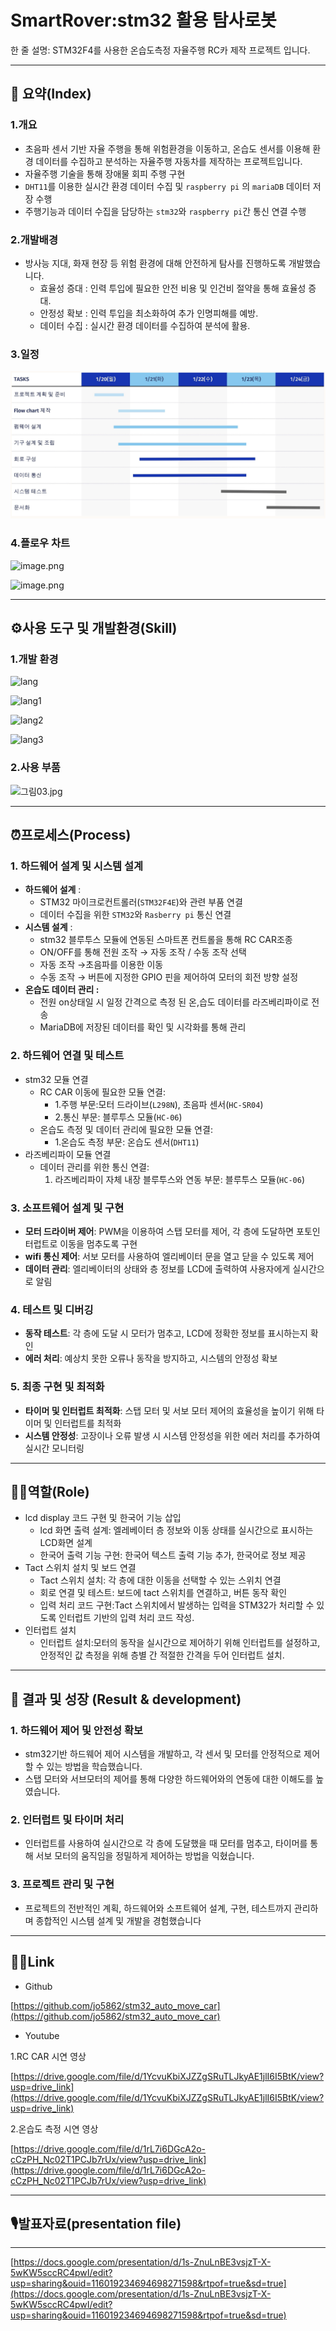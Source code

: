 # SmartRover:stm32 활용 탐사로봇

한 줄 설명: STM32F4를 사용한 온습도측정 자율주행 RC카 제작 프로젝트 입니다.

---

## 📖 요약(Index)

### 1.개요

- 초음파 센서 기반 자율 주행을 통해 위험환경을 이동하고, 온습도 센서를 이용해 환경 데이터를 수집하고 분석하는 자율주행 자동차를 제작하는 프로젝트입니다.
- 자율주행 기술을 통해 장애물 회피 주행 구현
- `DHT11`를 이용한 실시간 환경 데이터 수집 및 `raspberry pi` 의 `mariaDB` 데이터 저장 수행
- 주행기능과 데이터 수집을 담당하는 `stm32`와  `raspberry pi`간 통신 연결 수행

### 2.개발배경

- 방사능 지대, 화재 현장 등 위험 환경에 대해 안전하게 탐사를 진행하도록 개발했습니다.
    - 효율성 증대 : 인력 투입에 필요한 안전 비용 및 인건비 절약을 통해 효율성 증대.
    - 안정성 확보 : 인력 투입을 최소화하여 추가 인명피해를 예방.
    - 데이터 수집 : 실시간 환경 데이터를 수집하여 분석에 활용.

### 3.일정

![image.png](image/image%201.png)

### 4.플로우 차트

![image.png](image%202.png)

![image.png](image%203.png)

---

## ⚙️사용 도구 및 개발환경(Skill)

### 1.개발 환경

![lang](https://img.shields.io/badge/C-A8B9CC?style=for-the-badge&logo=C&logoColor=white)

![lang1](https://img.shields.io/badge/stmicroelectronics-03234B?style=for-the-badge&logo=stmicroelectronics&logoColor=white)

![lang2](https://img.shields.io/badge/raspberrypi-A22846?style=for-the-badge&logo=raspberrypi&logoColor=white)

![lang3](https://img.shields.io/badge/mariaDB-003545?style=for-the-badge&logo=mariaDB&logoColor=white)

### 2.사용 부품

![그림03.jpg](%EA%B7%B8%EB%A6%BC03.jpg)

---

## ⏰프로세스(Process)

### 1. 하드웨어 설계 및 시스템 설계

- **하드웨어 설계** :
    - STM32 마이크로컨트롤러(`STM32F4E`)와 관련 부품 연결
    - 데이터 수집을 위한 `STM32`와 `Rasberry pi`  통신 연결
- **시스템 설계** :
    - stm32 블루투스 모듈에 연동된 스마트폰 컨트롤을 통해 RC CAR조종
    - ON/OFF를 통해 전원 조작 → 자동 조작 / 수동 조작 선택
    - 자동 조작 →초음파를 이용한 이동
    - 수동 조작 → 버튼에 지정한 GPIO 핀을 제어하여 모터의 회전 방향 설정
- **온습도 데이터 관리 :**
    - 전원 on상태일 시 일정 간격으로 측정 된 온,습도 데이터를 라즈베리파이로 전송
    - MariaDB에 저장된 데이터를 확인 및 시각화를 통해 관리

### 2. 하드웨어 연결 및 테스트

- stm32 모듈 연결
    - RC CAR 이동에 필요한 모듈 연결:
        - 1.주행 부문:모터 드라이브(`L298N`), 초음파 센서(`HC-SR04`)
        - 2.통신 부문: 블루투스 모듈(`HC-06`)
    - 온습도 측정 및 데이터 관리에 필요한 모듈 연결:
        - 1.온습도 측정 부문: 온습도 센서(`DHT11`)
- 라즈베리파이 모듈 연결
    - 데이터 관리를 위한 통신 연결:
        1. 라즈베리파이 자체 내장 블루투스와 연동 부문: 블루투스 모듈(`HC-06`)

### 3. 소프트웨어 설계 및 구현

- **모터 드라이버 제어**: PWM을 이용하여 스탭 모터를 제어, 각 층에 도달하면 포토인터럽트로 이동을 멈추도록 구현
- **wifi 통신 제어**: 서보 모터를 사용하여 엘리베이터 문을 열고 닫을 수 있도록 제어
- **데이터 관리**: 엘리베이터의 상태와 층 정보를 LCD에 출력하여 사용자에게 실시간으로 알림

### 4. 테스트 및 디버깅

- **동작 테스트**: 각 층에 도달 시 모터가 멈추고, LCD에 정확한 정보를 표시하는지 확인
- **에러 처리**: 예상치 못한 오류나 동작을 방지하고, 시스템의 안정성 확보

### 5. 최종 구현 및 최적화

- **타이머 및 인터럽트 최적화**: 스탭 모터 및 서보 모터 제어의 효율성을 높이기 위해 타이머 및 인터럽트를 최적화
- **시스템 안정성**: 고장이나 오류 발생 시 시스템 안정성을 위한 에러 처리를 추가하여 실시간 모니터링

---

## 🙋‍♂️역할(Role)

- lcd display 코드 구현 및 한국어 기능 삽입
    - lcd 화면 출력 설계: 엘레베이터 층 정보와 이동 상태를 실시간으로 표시하는 LCD화면 설계
    - 한국어 출력 기능 구현: 한국어 텍스트  출력 기능 추가, 한국어로 정보 제공
- Tact 스위치 설치 및 보드 연결
    - Tact 스위치 설치: 각 층에 대한 이동을 선택할 수 있는 스위치 연결
    - 회로 연결 및 테스트: 보드에 tact 스위치를 연결하고, 버튼 동작 확인
    - 입력 처리 코드 구현:Tact 스위치에서 발생하는 입력을 STM32가 처리할 수 있도록 인터럽트 기반의 입력 처리 코드 작성.
- 인터럽트 설치
    - 인터럽트 설치:모터의 동작을 실시간으로 제어하기 위해 인터럽트를 설정하고, 안정적인 값 측정을 위해 층별 간 적절한 간격을 두어 인터럽트 설치.

---

## 🎯 결과 및 성장 (Result & development)

### **1. 하드웨어 제어 및 안전성 확보**

- stm32기반 하드웨어 제어 시스템을 개발하고, 각 센서 및 모터를 안정적으로 제어할 수 있는 방법을 학습했습니다.
- 스탭 모터와 서브모터의 제어를 통해 다양한 하드웨어와의 연동에 대한 이해도를 높였습니다.

### **2. 인터럽트 및 타이머 처리**

- 인터럽트를 사용하여 실시간으로 각 층에 도달했을 때 모터를 멈추고, 타이머를 통해  서보 모터의 움직임을 정밀하게 제어하는 방법을 익혔습니다.

### **3. 프로젝트 관리 및 구현**

- 프로젝트의 전반적인 계획, 하드웨어와 소프트웨어 설계, 구현, 테스트까지 관리하며 종합적인 시스템 설계 및 개발을 경험했습니다

---

## 👨‍💻Link

- Github

[https://github.com/jo5862/stm32_auto_move_car](https://github.com/jo5862/stm32_auto_move_car)

- Youtube

1.RC CAR 시연 영상

[https://drive.google.com/file/d/1YcvuKbiXJZZgSRuTLJkyAE1jlI6I5BtK/view?usp=drive_link](https://drive.google.com/file/d/1YcvuKbiXJZZgSRuTLJkyAE1jlI6I5BtK/view?usp=drive_link)

2.온습도 측정 시연 영상

[https://drive.google.com/file/d/1rL7i6DGcA2o-cCzPH_Nc02T1PCJb7rUx/view?usp=drive_link](https://drive.google.com/file/d/1rL7i6DGcA2o-cCzPH_Nc02T1PCJb7rUx/view?usp=drive_link)

---

## 🎙발표자료(**presentation file)**

---

[https://docs.google.com/presentation/d/1s-ZnuLnBE3vsjzT-X-5wKW5sccRC4pwI/edit?usp=sharing&ouid=116019234694698271598&rtpof=true&sd=true](https://docs.google.com/presentation/d/1s-ZnuLnBE3vsjzT-X-5wKW5sccRC4pwI/edit?usp=sharing&ouid=116019234694698271598&rtpof=true&sd=true)
